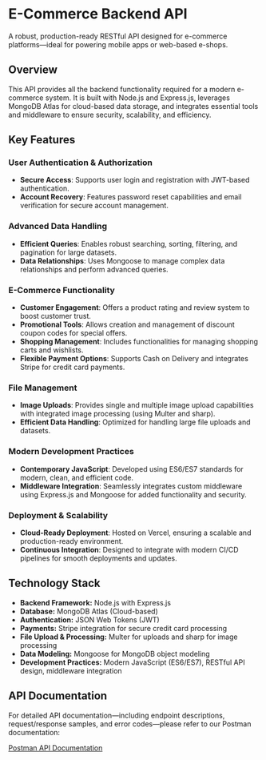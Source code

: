 # E-Commerce Backend API

A robust, production-ready RESTful API designed for e-commerce platforms—ideal for powering mobile apps or web-based e-shops.

## Overview

This API provides all the backend functionality required for a modern e-commerce system. It is built with Node.js and Express.js, leverages MongoDB Atlas for cloud-based data storage, and integrates essential tools and middleware to ensure security, scalability, and efficiency.

## Key Features

### User Authentication & Authorization
- **Secure Access**: Supports user login and registration with JWT-based authentication.
- **Account Recovery**: Features password reset capabilities and email verification for secure account management.

### Advanced Data Handling
- **Efficient Queries**: Enables robust searching, sorting, filtering, and pagination for large datasets.
- **Data Relationships**: Uses Mongoose to manage complex data relationships and perform advanced queries.

### E-Commerce Functionality
- **Customer Engagement**: Offers a product rating and review system to boost customer trust.
- **Promotional Tools**: Allows creation and management of discount coupon codes for special offers.
- **Shopping Management**: Includes functionalities for managing shopping carts and wishlists.
- **Flexible Payment Options**: Supports Cash on Delivery and integrates Stripe for credit card payments.

### File Management
- **Image Uploads**: Provides single and multiple image upload capabilities with integrated image processing (using Multer and sharp).
- **Efficient Data Handling**: Optimized for handling large file uploads and datasets.

### Modern Development Practices
- **Contemporary JavaScript**: Developed using ES6/ES7 standards for modern, clean, and efficient code.
- **Middleware Integration**: Seamlessly integrates custom middleware using Express.js and Mongoose for added functionality and security.

### Deployment & Scalability
- **Cloud-Ready Deployment**: Hosted on Vercel, ensuring a scalable and production-ready environment.
- **Continuous Integration**: Designed to integrate with modern CI/CD pipelines for smooth deployments and updates.

## Technology Stack

- **Backend Framework:** Node.js with Express.js
- **Database:** MongoDB Atlas (Cloud-based)
- **Authentication:** JSON Web Tokens (JWT)
- **Payments:** Stripe integration for secure credit card processing
- **File Upload & Processing:** Multer for uploads and sharp for image processing
- **Data Modeling:** Mongoose for MongoDB object modeling
- **Development Practices:** Modern JavaScript (ES6/ES7), RESTful API design, middleware integration

## API Documentation

For detailed API documentation—including endpoint descriptions, request/response samples, and error codes—please refer to our Postman documentation:

[Postman API Documentation](https://documenter.getpostman.com/view/36838084/2sAYdZvEFi)
